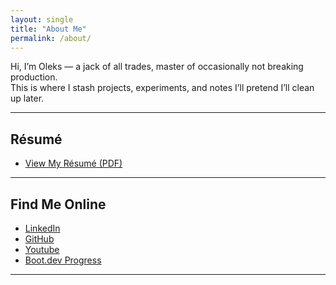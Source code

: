```yaml
---
layout: single
title: "About Me"
permalink: /about/
---
```


Hi, I’m Oleks — a jack of all trades, master of occasionally not breaking production.  
This is where I stash projects, experiments, and notes I’ll pretend I’ll clean up later.

---

## Résumé
- [View My Résumé (PDF)](/assets/resume.pdf)

---

## Find Me Online
- [LinkedIn](https://www.linkedin.com/in/olekssobol/{target=_blank})  
- [GitHub](https://github.com/OleksSobol{target=_blank})  
- [Youtube](https://www.youtube.com/@Life2freedom{target=_blank})  
- [Boot.dev Progress](https://www.boot.dev/u/skelo{target=_blank})

---